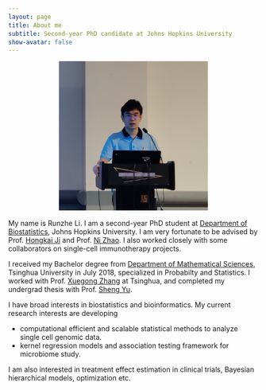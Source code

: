 ```yaml
---
layout: page
title: About me
subtitle: Second-year PhD candidate at Johns Hopkins University
show-avatar: false
---
```


<center>
<img src="/img/JSM_Runzhe.jpg" width="300" height="300">
</center>

My name is Runzhe Li. I am a second-year PhD student at [Department of Biostatistics](https://www.jhsph.edu/departments/biostatistics/), Johns Hopkins University. I am very fortunate to be advised by Prof. [Hongkai Ji](http://www.biostat.jhsph.edu/~hji/) and Prof. [Ni Zhao](http://www.biostat.jhsph.edu/~nzhao/). I also worked closely with some collaborators on single-cell immunotherapy projects.

I received my Bachelor degree from [Department of Mathematical Sciences](http://math.tsinghua.edu.cn/), Tsinghua University in July 2018, specialized in Probabilty and Statistics. I worked with Prof. [Xuegong Zhang](http://bioinfo.au.tsinghua.edu.cn/CSSB/web/english/people/zhangxuegong.html) at Tsinghua, and completed my undergrad thesis with Prof. [Sheng Yu](http://www.stat.tsinghua.edu.cn/en/teambuilder/faculty/yu-sheng/).

I have broad interests in biostatistics and bioinformatics. My current research interests are developing
- computational efficient and scalable statistical methods to analyze single cell genomic data.
- kernel regression models and association testing framework for microbiome study.


I am also interested in treatment effect estimation in clinical trials, Bayesian hierarchical models, optimization etc.
